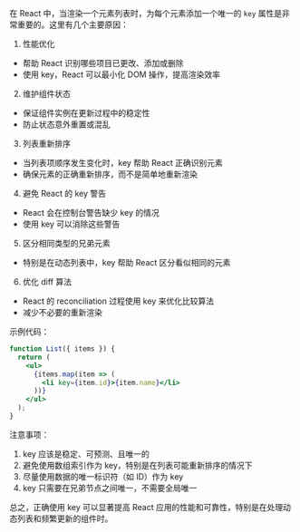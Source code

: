 在 React 中，当渲染一个元素列表时，为每个元素添加一个唯一的 `key` 属性是非常重要的。这里有几个主要原因：

1. 性能优化

- 帮助 React 识别哪些项目已更改、添加或删除
- 使用 key，React 可以最小化 DOM 操作，提高渲染效率

2. 维护组件状态

- 保证组件实例在更新过程中的稳定性
- 防止状态意外重置或混乱

3. 列表重新排序

- 当列表项顺序发生变化时，key 帮助 React 正确识别元素
- 确保元素的正确重新排序，而不是简单地重新渲染

4. 避免 React 的 key 警告

- React 会在控制台警告缺少 key 的情况
- 使用 key 可以消除这些警告

5. 区分相同类型的兄弟元素

- 特别是在动态列表中，key 帮助 React 区分看似相同的元素

6. 优化 diff 算法

- React 的 reconciliation 过程使用 key 来优化比较算法
- 减少不必要的重新渲染

示例代码：

```jsx
function List({ items }) {
  return (
    <ul>
      {items.map(item => (
        <li key={item.id}>{item.name}</li>
      ))}
    </ul>
  );
}
```

注意事项：

1. key 应该是稳定、可预测、且唯一的
2. 避免使用数组索引作为 key，特别是在列表可能重新排序的情况下
3. 尽量使用数据的唯一标识符（如 ID）作为 key
4. key 只需要在兄弟节点之间唯一，不需要全局唯一

总之，正确使用 key 可以显著提高 React 应用的性能和可靠性，特别是在处理动态列表和频繁更新的组件时。